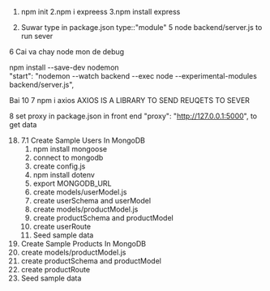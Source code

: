 1. npm init
   2.npm i expreess
   3.npm install express

2. Suwar type in package.json type::"module"
   5 node backend/server.js to run sever

6 Cai va chay node mon de debug

npm install --save-dev nodemon  
 "start": "nodemon --watch backend --exec node --experimental-modules backend/server.js",

Bai 10
7 npm i axios
AXIOS IS A LIBRARY TO SEND REUQETS TO SEVER

8 set proxy in package.json in front end "proxy": "http://127.0.0.1:5000", to get data

18. 7.1 Create Sample Users In MongoDB
    1. npm install mongoose
    2. connect to mongodb
    3. create config.js
    4. npm install dotenv
    5. export MONGODB_URL
    6. create models/userModel.js
    7. create userSchema and userModel
    8. create models/productModel.js
    9. create productSchema and productModel
    10. create userRoute
    11. Seed sample data
19. Create Sample Products In MongoDB
20. create models/productModel.js
21. create productSchema and productModel
22. create productRoute
23. Seed sample data
